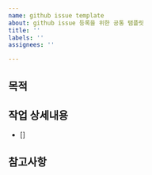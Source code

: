 ```yaml
---
name: github issue template
about: github issue 등록을 위한 공통 탬플릿
title: ''
labels: ''
assignees: ''

---
```


## 목적
>
## 작업 상세내용
- []
## 참고사항

